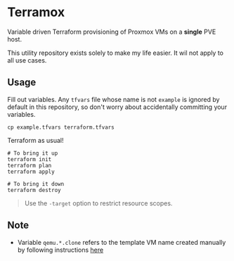 # Terramox

Variable driven Terraform provisioning of Proxmox VMs on a **single** PVE host.

This utility repository exists solely to make my life easier. It wil not apply to all use cases.

## Usage

Fill out variables. Any `tfvars` file whose name is not `example` is ignored by default in this repository, so don't worry about accidentally committing your variables.

```
cp example.tfvars terraform.tfvars
```

Terraform as usual!

```
# To bring it up
terraform init
terraform plan
terraform apply

# To bring it down
terraform destroy
```

> Use the `-target` option to restrict resource scopes.

## Note

- Variable `qemu.*.clone` refers to the template VM name created manually by following instructions [here](https://gist.github.com/KrustyHack/fa39e509b5736703fb4a3d664157323f)